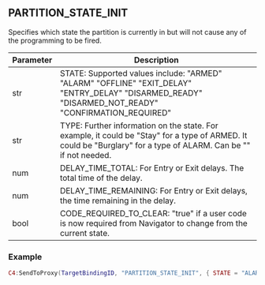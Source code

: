 ## PARTITION\_STATE\_INIT

Specifies which state the partition is currently in but will not cause any of the programming to be fired.  


| Parameter | Description |
| --- | --- |
| str | STATE: Supported values include: "ARMED" "ALARM" "OFFLINE" "EXIT\_DELAY" "ENTRY\_DELAY" "DISARMED\_READY" "DISARMED\_NOT\_READY" "CONFIRMATION\_REQUIRED"  |
| str | TYPE: Further information on the state. For example, it could be "Stay" for a type of ARMED. It could be "Burglary" for a type of ALARM. Can be "" if not needed. |
| num | DELAY\_TIME\_TOTAL:  For Entry or Exit delays. The total time of the delay. |
| num | DELAY\_TIME\_REMAINING: For Entry or Exit delays, the time remaining in the delay. |
| bool | CODE\_REQUIRED\_TO\_CLEAR: "true" if a user code is now required from Navigator to change from the current state. |


### Example

```lua
C4:SendToProxy(TargetBindingID, "PARTITION_STATE_INIT", { STATE = "ALARM", TYPE = "BURGLARY", DELAY_TIME_TOTAL = 5, DELAY_TIME_TOTAL = 2, CODE_REQUIRED_TO_CLEAR = true}, "NOTIFY")
```
